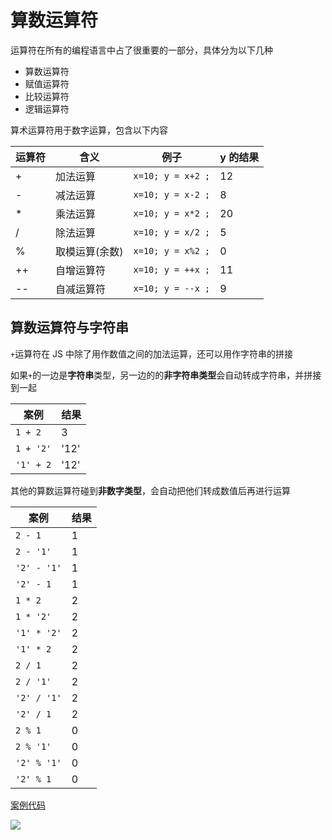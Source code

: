 # 算数运算符

运算符在所有的编程语言中占了很重要的一部分，具体分为以下几种

- 算数运算符
- 赋值运算符
- 比较运算符
- 逻辑运算符

算术运算符用于数字运算，包含以下内容

| 运算符 | 含义 | 例子| y 的结果 |
| ------ | -------------- | ----------------- | -------- |
| +| 加法运算 | `x=10; y = x+2 ;` | 12 |
| -| 减法运算 | `x=10; y = x-2 ;` | 8|
| \* | 乘法运算 | `x=10; y = x*2 ;` | 20 |
| /| 除法运算 | `x=10; y = x/2 ;` | 5|
| %| 取模运算(余数) | `x=10; y = x%2 ;` | 0|
| ++ | 自增运算符 | `x=10; y = ++x ;` | 11 |
| -- | 自减运算符 | `x=10; y = --x ;` | 9|

## 算数运算符与字符串

`+`运算符在 JS 中除了用作数值之间的加法运算，还可以用作字符串的拼接

如果`+`的一边是**字符串**类型，另一边的的**非字符串类型**会自动转成字符串，并拼接到一起

| 案例| 结果 |
| --------- | ---- |
| `1 + 2` | 3|
| `1 + '2'` | '12' |
| `'1' + 2` | '12' |

其他的算数运算符碰到**非数字类型**，会自动把他们转成数值后再进行运算

| 案例| 结果 |
| ----------- | ---- |
| `2 - 1` | 1|
| `2 - '1'` | 1|
| `'2' - '1'` | 1|
| `'2' - 1` | 1|
| `1 * 2` | 2|
| `1 * '2'` | 2|
| `'1' * '2'` | 2|
| `'1' * 2` | 2|
| `2 / 1` | 2|
| `2 / '1'` | 2|
| `'2' / '1'` | 2|
| `'2' / 1` | 2|
| `2 % 1` | 0|
| `2 % '1'` | 0|
| `'2' % '1'` | 0|
| `'2' % 1` | 0|

[案例代码](./demo/demo01.png)

![](./images/01.png)

